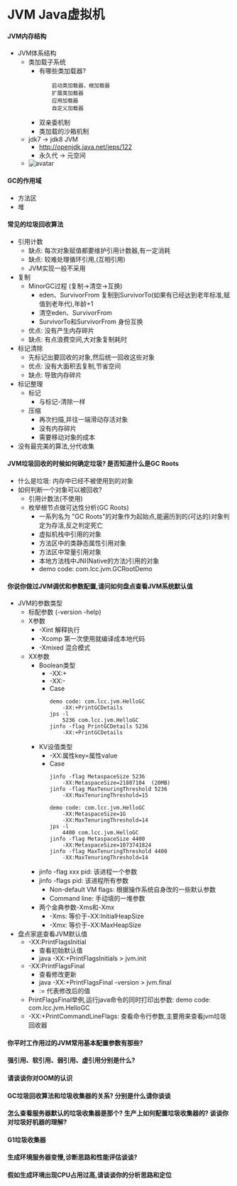 # JVM Java虚拟机

#### JVM内存结构
* JVM体系结构 
    * 类加载子系统
        * 有哪些类加载器?
            ```
                启动类加载器，根加载器
                扩展类加载器
                应用加载器
                自定义加载器
            ```
        * 双亲委机制 
        * 类加载的沙箱机制
    * jdk7 -> jdk8 JVM 
        * http://openjdk.java.net/jeps/122
        * 永久代 -> 元空间
    * ![avatar](https://gss2.bdstatic.com/-fo3dSag_xI4khGkpoWK1HF6hhy/baike/c0%3Dbaike92%2C5%2C5%2C92%2C30/sign=47cc45529b2bd40756cadbaf1ae0f534/bf096b63f6246b6042db690ee7f81a4c500fa2f7.jpg)

#### GC的作用域
* 方法区
* 堆

#### 常见的垃圾回收算法
* 引用计数
    * 缺点: 每次对象赋值都要维护引用计数器,有一定消耗
    * 缺点: 较难处理循环引用,(互相引用)
    * JVM实现一般不采用
* 复制
    * MinorGC过程 (复制->清空->互换)
        * eden、SurvivorFrom 复制到SurvivorTo(如果有已经达到老年标准,赋值到老年代),年龄+1
        * 清空eden、SurvivorFrom
        * SurvivorTo和SurvivorFrom 身份互换
    * 优点: 没有产生内存碎片
    * 缺点: 有点浪费空间,大对象复制耗时    
* 标记清除
    * 先标记出要回收的对象,然后统一回收这些对象
    * 优点: 没有大面积去复制,节省空间
    * 缺点: 导致内存碎片
* 标记整理
    * 标记
        * 与标记-清除一样
    * 压缩
        * 再次扫描,并往一端滑动存活对象
        * 没有内存碎片
        * 需要移动对象的成本
* 没有最完美的算法,分代收集        

#### JVM垃圾回收的时候如何确定垃圾? 是否知道什么是GC Roots
* 什么是垃圾: 内存中已经不被使用到的对象
* 如何判断一个对象可以被回收? 
    * 引用计数法(不使用)
    * 枚举根节点做可达性分析(GC Roots)
        * 一系列名为 "GC Roots"的对象作为起始点,能遍历到的(可达的)对象判定为存活,反之判定死亡
        * 虚拟机栈中引用的对象
        * 方法区中的类静态属性引用对象
        * 方法区中常量引用对象
        * 本地方法栈中JNI(Native的方法)引用的对象
        * demo code: com.lcc.jvm.GCRootDemo

#### 你说你做过JVM调优和参数配置,请问如何盘点查看JVM系统默认值
* JVM的参数类型
    * 标配参数 (-version -help)
    * X参数
        * -Xint 解释执行
        * -Xcomp 第一次使用就编译成本地代码
        * -Xmixed 混合模式
    * XX参数
        * Boolean类型
            * -XX:+
            * -XX:-
            * Case 
                ```
                demo code: com.lcc.jvm.HelloGC
                    -XX:+PrintGCDetails
                jps -l
                    5236 com.lcc.jvm.HelloGC
                jinfo -flag PrintGCDetails 5236
                    -XX:+PrintGCDetails
                ```
        * KV设值类型
            * -XX:属性key=属性value
            * Case
                ```
                jinfo -flag MetaspaceSize 5236
                    -XX:MetaspaceSize=21807104  (20MB)
                jinfo -flag MaxTenuringThreshold 5236
                    -XX:MaxTenuringThreshold=15
                    
                demo code: com.lcc.jvm.HelloGC
                    -XX:MetaspaceSize=1G
                    -XX:MaxTenuringThreshold=14
                jps -l
                    4400 com.lcc.jvm.HelloGC
                jinfo -flag MetaspaceSize 4400
                    -XX:MetaspaceSize=1073741824
                jinfo -flag MaxTenuringThreshold 4400   
                    -XX:MaxTenuringThreshold=14
                ```
        * jinfo -flag xxx pid: 该进程一个参数
        * jinfo -flags pid: 该进程所有参数
            * Non-default VM flags: 根据操作系统自身改的一些默认参数
            * Command line: 手动填的一堆参数
        * 两个金典参数-Xms和-Xmx
            * -Xms: 等价于-XX:InitialHeapSize
            * -Xmx: 等价于-XX:MaxHeapSize
* 盘点家底查看JVM默认值
   * -XX:PrintFlagsInitial
        * 查看初始默认值
        * java -XX:+PrintFlagsInitials > jvm.init
   * -XX:PrintFlagsFinal
        * 查看修改更新
        * java -XX:+PrintFlagsFinal -version > jvm.final
        * := 代表修改后的值
   * PrintFlagsFinal举例,运行java命令的同时打印出参数: demo code: com.lcc.jvm.HelloGC
   * -XX:+PrintCommandLineFlags: 查看命令行参数,主要用来查看jvm垃圾回收器            
   
#### 你平时工作用过的JVM常用基本配置参数有那些?

#### 强引用、软引用、弱引用、虚引用分别是什么?

#### 请谈谈你对OOM的认识

#### GC垃圾回收算法和垃圾收集器的关系? 分别是什么请你谈谈

#### 怎么查看服务器默认的垃圾收集器是那个? 生产上如何配置垃圾收集器的? 谈谈你对垃圾好机器的理解?

#### G1垃圾收集器

#### 生成环境服务器变慢,诊断思路和性能评估谈谈?

#### 假如生成环境出现CPU占用过高,请谈谈你的分析思路和定位

 

